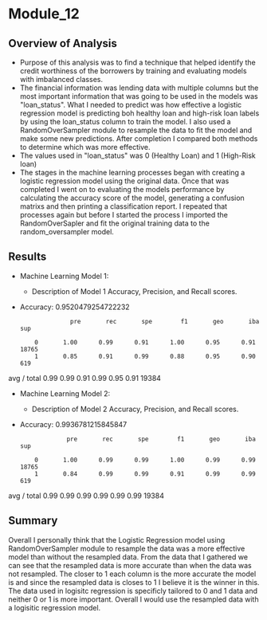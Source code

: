 # Module_12

## Overview of Analysis
* Purpose of this analysis was to find a technique that helped identify the credit worthiness of the borrowers by training and evaluating models with imbalanced classes. 
* The financial information was lending data with multiple columns but the most important information that was going to be used in the models was "loan_status". What I needed to predict was how effective a logistic regression model is predicting boh healthy loan and high-risk loan labels by using the loan_status column to train the model. I also used a RandomOverSampler module to resample the data to fit the model and make some new predictions. After completion I compared both methods to determine which was more effective. 
* The values used in "loan_status" was 0 (Healthy Loan) and 1 (High-Risk loan)
* The stages in the machine learning processes began with creating a logistic regression model using the original data. Once that was completed I went on to evaluating the models performance by calculating the accuracy score of the model, generating a confusion matrixs and then printing a classification report. I repeated that processes again but before I started the process I imported the RandomOverSapler and fit the original training data to the random_oversampler model. 

## Results
* Machine Learning Model 1:
  * Description of Model 1 Accuracy, Precision, and Recall scores.

* Accuracy: 0.9520479254722232

                    pre       rec       spe        f1       geo       iba       sup

          0       1.00      0.99      0.91      1.00      0.95      0.91     18765
          1       0.85      0.91      0.99      0.88      0.95      0.90       619
avg / total       0.99      0.99      0.91      0.99      0.95      0.91     19384

* Machine Learning Model 2:
  * Description of Model 2 Accuracy, Precision, and Recall scores.

* Accuracy: 0.9936781215845847

                   pre       rec       spe        f1       geo       iba       sup

          0       1.00      0.99      0.99      1.00      0.99      0.99     18765
          1       0.84      0.99      0.99      0.91      0.99      0.99       619
avg / total       0.99      0.99      0.99      0.99      0.99      0.99     19384



## Summary
Overall I personally think that the Logistic Regression model using RandomOverSampler module to resample the data was a more effective model than without the resampled data. From the data that I gathered we can see that the resampled data is more accurate than when the data was not resampled. The closer to 1 each column is the more accurate the model is and since the resampled data is closes to 1 I believe it is the winner in this. The data used in logisitc regression is specificly tailored to 0 and 1 data and neither 0 or 1 is more important. Overall I would use the resampled data with a logisitic regression model. 